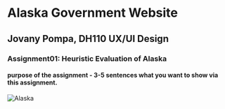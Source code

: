 # Alaska Government Website 
## Jovany Pompa, DH110 UX/UI Design
### Assignment01: Heuristic Evaluation of Alaska
#### purpose of the assignment - 3-5 sentences what you want to show via this assignment. 
![Alaska](https://user-images.githubusercontent.com/91579769/135209853-abe90545-ae16-4c1a-ab0d-05142b14560b.png)

